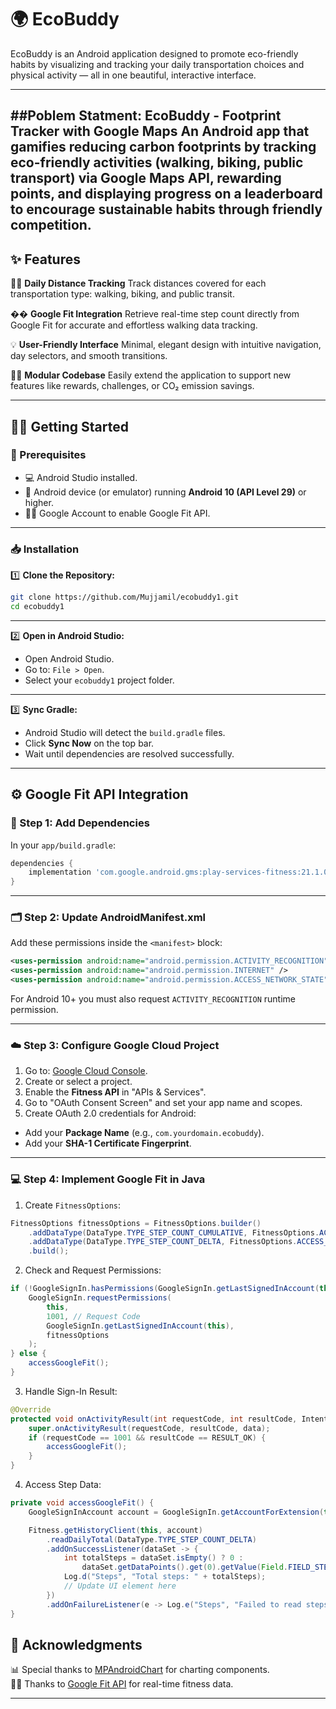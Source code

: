 # 🌍 EcoBuddy

EcoBuddy is an Android application designed to promote eco-friendly habits by visualizing and tracking your daily transportation choices and physical activity — all in one beautiful, interactive interface.

---
##Poblem Statment:
EcoBuddy - Footprint Tracker with Google Maps
An Android app that gamifies reducing carbon footprints by tracking eco-friendly activities (walking, biking, public transport) via Google Maps API, rewarding points, and displaying progress on a leaderboard to encourage sustainable habits through friendly competition.
---

## ✨ Features

🚶‍♂️ **Daily Distance Tracking** Track distances covered for each transportation type: walking, biking, and public transit.

�� **Google Fit Integration** Retrieve real-time step count directly from Google Fit for accurate and effortless walking data tracking.

💡 **User-Friendly Interface** Minimal, elegant design with intuitive navigation, day selectors, and smooth transitions.

🧑‍💻 **Modular Codebase** Easily extend the application to support new features like rewards, challenges, or CO₂ emission savings.

---

## 🧑‍💻 Getting Started

### 🔧 Prerequisites

- 💻 Android Studio installed.
- 📱 Android device (or emulator) running **Android 10 (API Level 29)** or higher.
- 🧑‍💼 Google Account to enable Google Fit API.

---

### 📥 Installation

1️⃣ **Clone the Repository:**

```bash
git clone https://github.com/Mujjamil/ecobuddy1.git  
cd ecobuddy1
```

---

2️⃣ **Open in Android Studio:**

- Open Android Studio.
- Go to: `File > Open`.
- Select your `ecobuddy1` project folder.

---

3️⃣ **Sync Gradle:**

- Android Studio will detect the `build.gradle` files.
- Click **Sync Now** on the top bar.
- Wait until dependencies are resolved successfully.

---

## ⚙️ Google Fit API Integration

### 🧹 Step 1: Add Dependencies

In your `app/build.gradle`:

```gradle
dependencies {
    implementation 'com.google.android.gms:play-services-fitness:21.1.0'
}
```

---

### 🗂️ Step 2: Update AndroidManifest.xml

Add these permissions inside the `<manifest>` block:

```xml
<uses-permission android:name="android.permission.ACTIVITY_RECOGNITION" />
<uses-permission android:name="android.permission.INTERNET" />
<uses-permission android:name="android.permission.ACCESS_NETWORK_STATE" />
```

For Android 10+ you must also request `ACTIVITY_RECOGNITION` runtime permission.

---

### ☁️ Step 3: Configure Google Cloud Project

1. Go to: [Google Cloud Console](https://console.cloud.google.com/).
2. Create or select a project.
3. Enable the **Fitness API** in "APIs & Services".
4. Go to "OAuth Consent Screen" and set your app name and scopes.
5. Create OAuth 2.0 credentials for Android:

- Add your **Package Name** (e.g., `com.yourdomain.ecobuddy`).
- Add your **SHA-1 Certificate Fingerprint**.

---

### 💻 Step 4: Implement Google Fit in Java

1. Create `FitnessOptions`:

```java
FitnessOptions fitnessOptions = FitnessOptions.builder()
    .addDataType(DataType.TYPE_STEP_COUNT_CUMULATIVE, FitnessOptions.ACCESS_READ)
    .addDataType(DataType.TYPE_STEP_COUNT_DELTA, FitnessOptions.ACCESS_READ)
    .build();
```

2. Check and Request Permissions:

```java
if (!GoogleSignIn.hasPermissions(GoogleSignIn.getLastSignedInAccount(this), fitnessOptions)) {
    GoogleSignIn.requestPermissions(
        this,
        1001, // Request Code
        GoogleSignIn.getLastSignedInAccount(this),
        fitnessOptions
    );
} else {
    accessGoogleFit();
}
```

3. Handle Sign-In Result:

```java
@Override
protected void onActivityResult(int requestCode, int resultCode, Intent data) {
    super.onActivityResult(requestCode, resultCode, data);
    if (requestCode == 1001 && resultCode == RESULT_OK) {
        accessGoogleFit();
    }
}
```

4. Access Step Data:

```java
private void accessGoogleFit() {
    GoogleSignInAccount account = GoogleSignIn.getAccountForExtension(this, fitnessOptions);

    Fitness.getHistoryClient(this, account)
        .readDailyTotal(DataType.TYPE_STEP_COUNT_DELTA)
        .addOnSuccessListener(dataSet -> {
            int totalSteps = dataSet.isEmpty() ? 0 :
                dataSet.getDataPoints().get(0).getValue(Field.FIELD_STEPS).asInt();
            Log.d("Steps", "Total steps: " + totalSteps);
            // Update UI element here
        })
        .addOnFailureListener(e -> Log.e("Steps", "Failed to read steps.", e));
}
```

## 💖 Acknowledgments

📊 Special thanks to [MPAndroidChart](https://github.com/PhilJay/MPAndroidChart) for charting components.\
🏃‍♂️ Thanks to [Google Fit API](https://developers.google.com/fit) for real-time fitness data.

---




